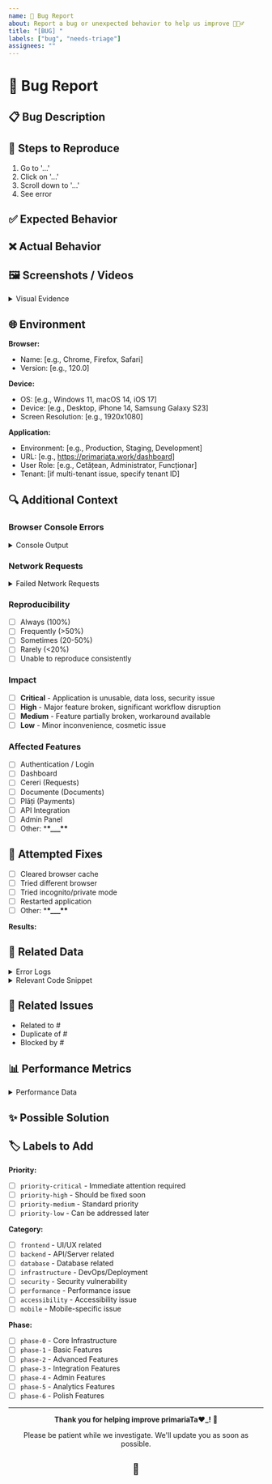 ```yaml
---
name: 🐛 Bug Report
about: Report a bug or unexpected behavior to help us improve 🕵🏼‍♂️
title: "[BUG] "
labels: ["bug", "needs-triage"]
assignees: ""
---
```


# 🐛 Bug Report

## 📋 Bug Description

<!-- Provide a clear and concise description of the bug -->

## 🔄 Steps to Reproduce

<!-- Provide detailed steps to reproduce the behavior -->

1. Go to '...'
2. Click on '...'
3. Scroll down to '...'
4. See error

## ✅ Expected Behavior

<!-- What did you expect to happen? -->

## ❌ Actual Behavior

<!-- What actually happened? -->

## 🖼️ Screenshots / Videos

<!-- If applicable, add screenshots or screen recordings to help explain the problem -->

<details>
<summary>Visual Evidence</summary>

<!-- Paste screenshots or videos here -->

</details>

## 🌐 Environment

<!-- Please complete the following information -->

**Browser:**

- Name: [e.g., Chrome, Firefox, Safari]
- Version: [e.g., 120.0]

**Device:**

- OS: [e.g., Windows 11, macOS 14, iOS 17]
- Device: [e.g., Desktop, iPhone 14, Samsung Galaxy S23]
- Screen Resolution: [e.g., 1920x1080]

**Application:**

- Environment: [e.g., Production, Staging, Development]
- URL: [e.g., https://primariata.work/dashboard]
- User Role: [e.g., Cetățean, Administrator, Funcționar]
- Tenant: [if multi-tenant issue, specify tenant ID]

## 🔍 Additional Context

### Browser Console Errors

<details>
<summary>Console Output</summary>

```
Paste console errors here
```

</details>

### Network Requests

<details>
<summary>Failed Network Requests</summary>

```
Paste failed network requests here (from DevTools Network tab)
```

</details>

### Reproducibility

<!-- How often does this bug occur? -->

- [ ] Always (100%)
- [ ] Frequently (>50%)
- [ ] Sometimes (20-50%)
- [ ] Rarely (<20%)
- [ ] Unable to reproduce consistently

### Impact

<!-- How severely does this bug affect your workflow? -->

- [ ] **Critical** - Application is unusable, data loss, security issue
- [ ] **High** - Major feature broken, significant workflow disruption
- [ ] **Medium** - Feature partially broken, workaround available
- [ ] **Low** - Minor inconvenience, cosmetic issue

### Affected Features

<!-- Check all that apply -->

- [ ] Authentication / Login
- [ ] Dashboard
- [ ] Cereri (Requests)
- [ ] Documente (Documents)
- [ ] Plăți (Payments)
- [ ] API Integration
- [ ] Admin Panel
- [ ] Other: \***\*\_\_\_\*\***

## 🧪 Attempted Fixes

<!-- Have you tried any solutions? What happened? -->

- [ ] Cleared browser cache
- [ ] Tried different browser
- [ ] Tried incognito/private mode
- [ ] Restarted application
- [ ] Other: \***\*\_\_\_\*\***

**Results:**

<!-- Describe what happened when you tried these fixes -->

## 💾 Related Data

<!-- If applicable, provide relevant data (sanitize sensitive information!) -->

<details>
<summary>Error Logs</summary>

```
Paste error logs here
```

</details>

<details>
<summary>Relevant Code Snippet</summary>

```typescript
// Paste relevant code here if you've identified the problematic code
```

</details>

## 🔗 Related Issues

<!-- Link to related issues or PRs -->

- Related to #
- Duplicate of #
- Blocked by #

## 📊 Performance Metrics

<!-- If this is a performance-related bug, include metrics -->

<details>
<summary>Performance Data</summary>

- **Page Load Time:** [e.g., 5.2s]
- **Time to Interactive:** [e.g., 3.8s]
- **Lighthouse Score:** [if applicable]
- **Memory Usage:** [if applicable]

</details>

## ✨ Possible Solution

<!-- Optional: Suggest a fix or reason for the bug if you have one -->

## 🏷️ Labels to Add

<!-- Check all that apply - maintainers will apply these -->

**Priority:**

- [ ] `priority-critical` - Immediate attention required
- [ ] `priority-high` - Should be fixed soon
- [ ] `priority-medium` - Standard priority
- [ ] `priority-low` - Can be addressed later

**Category:**

- [ ] `frontend` - UI/UX related
- [ ] `backend` - API/Server related
- [ ] `database` - Database related
- [ ] `infrastructure` - DevOps/Deployment
- [ ] `security` - Security vulnerability
- [ ] `performance` - Performance issue
- [ ] `accessibility` - Accessibility issue
- [ ] `mobile` - Mobile-specific issue

**Phase:**

- [ ] `phase-0` - Core Infrastructure
- [ ] `phase-1` - Basic Features
- [ ] `phase-2` - Advanced Features
- [ ] `phase-3` - Integration Features
- [ ] `phase-4` - Admin Features
- [ ] `phase-5` - Analytics Features
- [ ] `phase-6` - Polish Features

---

<div align="center">

**Thank you for helping improve primariaTa❤️\_!** 🚀

Please be patient while we investigate.
We'll update you as soon as possible.

## 🐒

</div>
